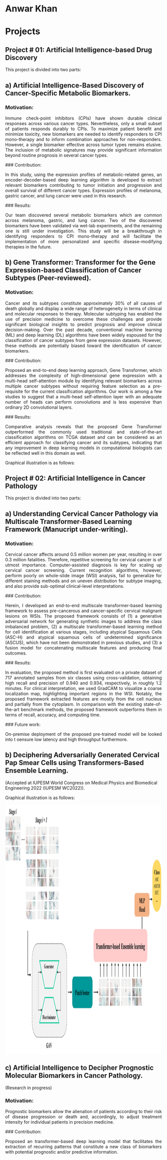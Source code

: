 # Anwar Khan
# **Projects**
## Project # 01: Artificial Intelligence-based Drug Discovery
This project is divided into two parts:

## a) Artificial Intelligence-Based Discovery of Cancer-Specific Metabolic Biomarkers.

### Motivation:
<p align="justify">
Immune check-point inhibitors (CPIs) have shown durable clinical responses across various cancer types. Nevertheless, only a small subset of patients responds durably to CPIs. To maximize patient benefit and minimize toxicity, new biomarkers are needed to identify responders to CPI mono-therapy and to inform combination approaches for non-responders. However, a single biomarker effective across tumor types remains elusive. The inclusion of metabolic signatures may provide significant information beyond routine prognosis in several cancer types. 
</p>
### Contribution: 
<p align="justify">
In this study, using the expression profiles of metabolic-related genes, an encoder-decoder-based deep learning algorithm is developed to extract relevant biomarkers contributing to tumor initiation and progression and overall survival of different cancer types. Expression profiles of melanoma, gastric cancer, and lung cancer were used in this research.
</p>
### Results: 
<p align="justify">
Our team discovered several metabolic biomarkers which are common across melanoma, gastric, and lung cancer. Two of the discovered biomarkers have been validated via wet-lab experiments, and the remaining one is still under investigation. This study will be a breakthrough in identifying responders to CPI mono-therapy and will facilitate the implementation of more personalized and specific disease-modifying therapies in the future.
</p>

## b) Gene Transformer: Transformer for the Gene Expression-based Classification of Cancer Subtypes (Peer-reviewed).

### Motivation: 
<p align="justify">
Cancer and its subtypes constitute approximately 30% of all causes of death globally and display a wide range of heterogeneity in terms of clinical and molecular responses to therapy. Molecular subtyping has enabled the use of precision medicine to overcome these challenges and provide significant biological insights to predict prognosis and improve clinical decision-making. Over the past decade, conventional machine learning (ML) and deep learning (DL) algorithms have been widely espoused for the classification of cancer subtypes from gene expression datasets. However, these methods are potentially biased toward the identification of cancer biomarkers. 
</p>
### Contribution: 
<p align="justify">
Proposed an end-to-end deep learning approach, Gene Transformer, which addresses the complexity of high-dimensional gene expression with a multi-head self-attention module by identifying relevant biomarkers across multiple cancer subtypes without requiring feature selection as a pre-requisite for the current classification algorithms. Our work is among a few studies to suggest that a multi-head self-attention layer with an adequate number of heads can perform convolutions and is less expensive than ordinary 2D convolutional layers.
</p>
###  Results: 
<p align="justify">
Comparative analysis reveals that the proposed Gene Transformer outperformed the commonly used traditional and state-of-the-art classification algorithms on TCGA dataset and can be considered as an efficient approach for classifying cancer and its subtypes, indicating that any improvement in deep learning models in computational biologists can be reflected well in this domain as well.
</p>
Graphical illustration is as follows: 

<amp-img width="600" height="300" layout="responsive" src="Figure1.jpg"></amp-img>

## Project # 02: Artificial Intelligence in Cancer Pathology

This project is divided into two parts:

## a) Understanding Cervical Cancer Pathology via Multiscale Transformer-Based Learning Framework (Manucript under-writing).
### Motivation: 
<p align="justify">
Cervical cancer affects around 0.5 million women per year, resulting in over 0.3 million fatalities. Therefore, repetitive screening for cervical cancer is of utmost importance. Computer-assisted diagnosis is key for scaling up cervical cancer screening. Current recognition algorithms, however, perform poorly on whole-slide image (WSI) analysis, fail to generalize for different staining methods and on uneven distribution for subtype imaging, and also provide sub-optimal clinical-level interpretations. 
</p>
###  Contribution: 
<p align="justify">
Herein, I developed an end-to-end multiscale transformer-based learning framework to assess pre-cancerous and cancer-specific cervical malignant lesions on WSIs. The proposed framework consists of (1) a generative adversarial network for generating synthetic images to address the class imbalanced problem, (2) a multiscale transformer-based learning method for cell identification at various stages, including atypical Squamous Cells (ASC-H) and atypical squamous cells of undetermined significance (ASCUS), which have not been demonstrated in previous studies, and (3) a fusion model for concatenating multiscale features and producing final outcomes. 
</p>
### Results: 
<p align="justify">
In evaluation, the proposed method is first evaluated on a private dataset of 717 annotated samples from six classes using cross-validation, obtaining high recall and precision of 0.940 and 0.934, respectively, in roughly 1.2 minutes. For clinical interpretation, we used GradCAM to visualize a coarse localization map, highlighting important regions in the WSI. Notably, the proposed framework extracted features are mostly from the cell nucleus and partially from the cytoplasm. In comparison with the existing state-of-the-art benchmark methods, the proposed framework outperforms them in terms of recall, accuracy, and computing time.
</p>
### Future work:   
<p align="justify">
On-premise deployment of the proposed pre-trained model will be looked into t oensure low latency and high throughput furthermore. 
</p>

## b) Deciphering Adversarially Generated Cervical Pap Smear Cells using Transformers-Based Ensemble Learning.
(Accepted at IUPESM World Congress on Medical Physics and Biomedical Engineering 2022 (IUPESM WC2022)).
<p align="justify"> 
Graphical illustration is as follows: 
</p>

<img src="cervical.jpg" width="1600" height="800">

## c) Artificial Intelligence to Decipher Prognostic Molecular Biomarkers in Cancer Pathology.
(Research in progress)

### Motivation:
<p align="justify">
Prognostic biomarkers allow the alienation of patients according to their risk of disease progression or death and, accordingly, to adjust treatment intensity for individual patients in precision medicine. 
</p>
### Contribution:
<p align="justify">
Proposed an transformer-based deep learning model that facilitates the extraction of recurring patterns that constitute a new class of biomarkers with potential prognostic and/or predictive information.  
  

